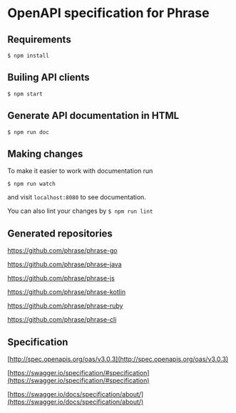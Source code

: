 # OpenAPI specification for Phrase

## Requirements

`$ npm install`

## Builing API clients

`$ npm start`

## Generate API documentation in HTML

`$ npm run doc`

## Making changes

To make it easier to work with documentation run

`$ npm run watch`

and visit `localhost:8080` to see documentation.


You can also lint your changes by `$ npm run lint`

## Generated repositories 

https://github.com/phrase/phrase-go

https://github.com/phrase/phrase-java

https://github.com/phrase/phrase-js

https://github.com/phrase/phrase-kotlin

https://github.com/phrase/phrase-ruby


https://github.com/phrase/phrase-cli

## Specification

[http://spec.openapis.org/oas/v3.0.3](http://spec.openapis.org/oas/v3.0.3)

[https://swagger.io/specification/#specification](https://swagger.io/specification/#specification)

[https://swagger.io/docs/specification/about/](https://swagger.io/docs/specification/about/)
